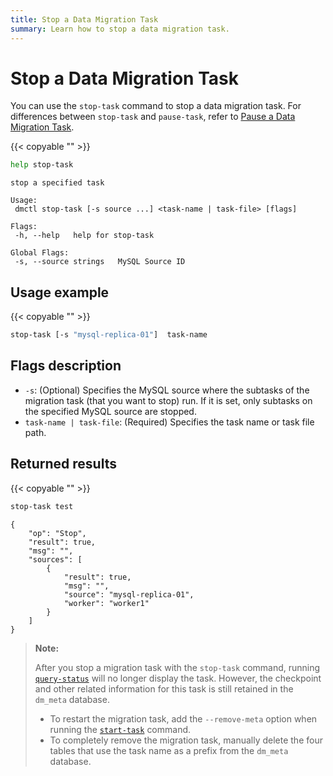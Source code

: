 ```yaml
---
title: Stop a Data Migration Task
summary: Learn how to stop a data migration task.
---
```


# Stop a Data Migration Task

You can use the `stop-task` command to stop a data migration task. For differences between `stop-task` and `pause-task`, refer to [Pause a Data Migration Task](/dm/dm-pause-task.md).

{{< copyable "" >}}

```bash
help stop-task
```

```
stop a specified task

Usage:
 dmctl stop-task [-s source ...] <task-name | task-file> [flags]

Flags:
 -h, --help   help for stop-task

Global Flags:
 -s, --source strings   MySQL Source ID
```

## Usage example

{{< copyable "" >}}

```bash
stop-task [-s "mysql-replica-01"]  task-name
```

## Flags description

- `-s`: (Optional) Specifies the MySQL source where the subtasks of the migration task (that you want to stop) run. If it is set, only subtasks on the specified MySQL source are stopped.
- `task-name | task-file`: (Required) Specifies the task name or task file path.

## Returned results

{{< copyable "" >}}

```bash
stop-task test
```

```
{
    "op": "Stop",
    "result": true,
    "msg": "",
    "sources": [
        {
            "result": true,
            "msg": "",
            "source": "mysql-replica-01",
            "worker": "worker1"
        }
    ]
}
```

> **Note:**
>
> After you stop a migration task with the `stop-task` command, running [`query-status`](/dm/dm-query-status.md) will no longer display the task. However, the checkpoint and other related information for this task is still retained in the `dm_meta` database.
>
> + To restart the migration task, add the `--remove-meta` option when running the [`start-task`](/dm/dm-create-task.md) command.
> + To completely remove the migration task, manually delete the four tables that use the task name as a prefix from the `dm_meta` database.